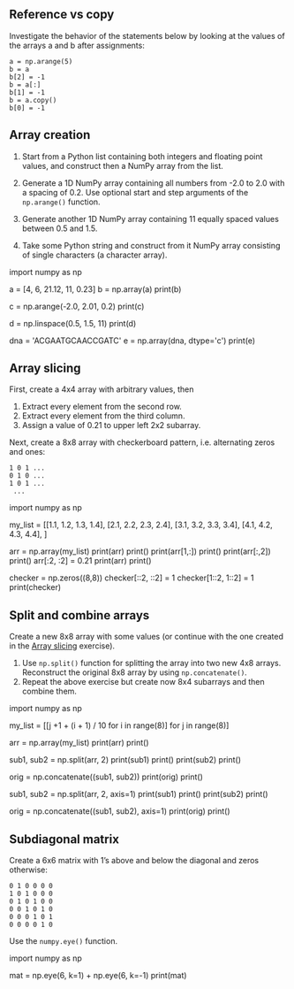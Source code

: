 ## Reference vs copy

Investigate the behavior of the statements below by looking at the values of
the arrays a and b after assignments:

```
a = np.arange(5)
b = a
b[2] = -1
b = a[:]
b[1] = -1
b = a.copy()
b[0] = -1
```


## Array creation

1. Start from a Python list containing both integers and floating point values,
and construct then a NumPy array from the list.

2. Generate a 1D NumPy array containing all numbers from -2.0 to 2.0 with a
spacing of 0.2. Use optional start and step arguments of the `np.arange()`
function.

3. Generate another 1D NumPy array containing 11 equally spaced values between
0.5 and 1.5. 

4. Take some Python string and construct from it NumPy array consisting of 
single characters (a character array).


import numpy as np

a = [4, 6, 21.12, 11, 0.23]
b = np.array(a)
print(b)

c = np.arange(-2.0, 2.01, 0.2)
print(c)

d = np.linspace(0.5, 1.5, 11)
print(d)

dna = 'ACGAATGCAACCGATC'
e = np.array(dna, dtype='c')
print(e)



## Array slicing

First, create a 4x4 array with arbitrary values, then

1. Extract every element from the second row.
2. Extract every element from the third column.
3. Assign a value of 0.21 to upper left 2x2 subarray.

Next, create a 8x8 array with checkerboard pattern, i.e. alternating zeros
and ones:

```
1 0 1 ...
0 1 0 ...
1 0 1 ...
 ...
```


import numpy as np

my_list = [[1.1, 1.2, 1.3, 1.4], 
           [2.1, 2.2, 2.3, 2.4],
           [3.1, 3.2, 3.3, 3.4],
           [4.1, 4.2, 4.3, 4.4],
           ]

arr = np.array(my_list)
print(arr)
print()
print(arr[1,:])
print()
print(arr[:,2])
print()
arr[:2, :2] = 0.21
print(arr)
print()

checker = np.zeros((8,8))
checker[::2, ::2] = 1
checker[1::2, 1::2] = 1
print(checker)


## Split and combine arrays

Create a new 8x8 array with some values (or continue with the one created in
the [Array slicing](../array-slicing) exercise).

1. Use `np.split()` function for splitting the array into two new 4x8 arrays.
   Reconstruct the original 8x8 array by using `np.concatenate()`.
2. Repeat the above exercise but create now 8x4 subarrays and then combine
   them.
   
   
import numpy as np

my_list = [[j +1 + (i + 1) / 10 for i in range(8)] for j in range(8)]

arr = np.array(my_list)
print(arr)
print()

sub1, sub2 = np.split(arr, 2)
print(sub1)
print()
print(sub2)
print()

orig = np.concatenate((sub1, sub2))
print(orig)
print()

sub1, sub2 = np.split(arr, 2, axis=1)
print(sub1)
print()
print(sub2)
print()

orig = np.concatenate((sub1, sub2), axis=1)
print(orig)
print()


## Subdiagonal matrix

Create a 6x6 matrix with 1’s above and below the diagonal and zeros
otherwise:
```
0 1 0 0 0 0
1 0 1 0 0 0
0 1 0 1 0 0
0 0 1 0 1 0
0 0 0 1 0 1
0 0 0 0 1 0
```
Use the `numpy.eye()` function.


import numpy as np

mat = np.eye(6, k=1) + np.eye(6, k=-1)
print(mat)

